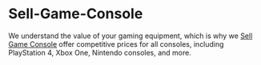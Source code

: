 # Sell-Game-Console
We understand the value of your gaming equipment, which is why we <a href="https://www.gizmogo.com/sell-game-consoles">Sell Game Console</a> offer competitive prices for all consoles, including PlayStation 4, Xbox One, Nintendo consoles, and more. 
